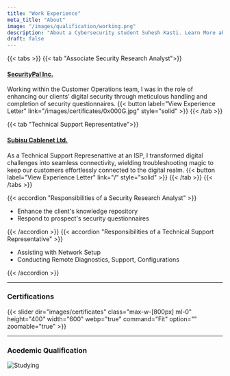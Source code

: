 ```yaml
---
title: "Work Experience"
meta_title: "About"
image: "/images/qualification/working.png"
description: "About a Cybersecurity student Suhesh Kasti. Learn More about him here."
draft: false
---
```


{{< tabs >}}
{{< tab "Associate Security Research Analyst">}}
#### [SecurityPal Inc.](https://www.securitypalhq.com/)

Working within the Customer Operations team, I was in the role of enhancing our clients’ digital security through meticulous handling and completion of security questionnaires.
{{< button label="View Experience Letter" link="/images/certificates/0x000G.jpg" style="solid" >}}
{{< /tab >}}

{{< tab "Technical Support Representative">}}

#### [Subisu Cablenet Ltd.](https://subisu.net.np/)

As a Technical Support Represenattive at an ISP, I transformed digital challenges into seamless connectivity, wielding troubleshooting magic to keep our customers effortlessly connected to the digital realm.
{{< button label="View Experience Letter" link="/" style="solid" >}}
{{< /tab >}}
{{< /tabs >}}

{{< accordion "Responsibilities of a Security Research Analyst" >}}

- Enhance the client's knowledge repository
- Respond to prospect's security questionnaires

{{< /accordion >}}
{{< accordion "Responsibilities of a Technical Support Representative" >}}

- Assisting with Network Setup
- Conducting Remote Diagnostics, Support, Configurations

{{< /accordion >}}
<hr>

### Certifications
{{< slider dir="images/certificates" class="max-w-[800px] ml-0" height="400" width="600" webp="true" command="Fit" option="" zoomable="true" >}}

<hr>

### Acedemic Qualification

![Studying](/images/qualification/studying.png)


